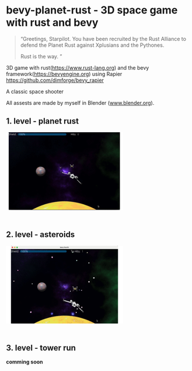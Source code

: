 # bevy-planet-rust - 3D space game with rust and bevy

>“Greetings, Starpilot. You have been recruited by the Rust Alliance to defend the 
Planet Rust against Xplusians and the Pythones.  
>
>Rust is the way.
”


3D game with rust(https://www.rust-lang.org) and the bevy framework(https://bevyengine.org)
using Rapier https://github.com/dimforge/bevy_rapier

A classic space shooter  
    
All assests are made by myself in Blender (www.blender.org).

## 1. level - planet rust

<img src="img/step2.gif" width="320" align="left"><br><br><br><br><br><br><br><br><br><br><br><br><br><br>

## 2. level - asteroids

<img src="img/step3.gif" width="320" align="left"><br><br><br><br><br><br><br><br><br><br><br><br><br><br>

## 3. level - tower run

**comming soon**


```Rust

```
